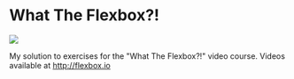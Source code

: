 # What The Flexbox?!

![](http://flexbox.io/images/share.png)

My solution to exercises for the "What The Flexbox?!" video course. Videos available at <http://flexbox.io>
